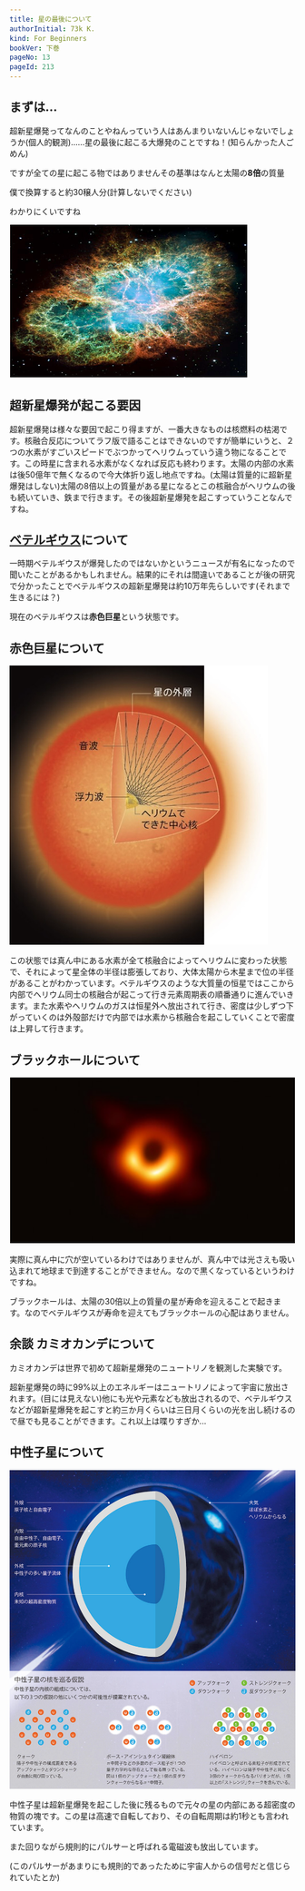 ```yaml
---
title: 星の最後について
authorInitial: 73k K.
kind: For Beginners
bookVer: 下巻
pageNo: 13
pageId: 213
---
```


## まずは…
超新星爆発ってなんのことやねんっていう人はあんまりいないんじゃないでしょうか(個人的観測)……星の最後に起こる大爆発のことですね！(知らんかった人ごめん)

ですが全ての星に起こる物ではありませんその基準はなんと太陽の**8倍**の質量

僕で換算すると約30穣人分(計算しないでください)

わかりにくいですね

![どっかで見たことある写真<br/>カニ星雲<br/>カニなのは見た目だけ](カニ星雲.png)

## 超新星爆発が起こる要因
超新星爆発は様々な要因で起こり得ますが、一番大きなものは核燃料の枯渇です。核融合反応についてラフ版で語ることはできないのですが簡単にいうと、２つの水素がすごいスピードでぶつかってヘリウムっていう違う物になることです。この時星に含まれる水素がなくなれば反応も終わります。太陽の内部の水素は後50億年で無くなるので今大体折り返し地点ですね。(太陽は質量的に超新星爆発はしない)太陽の8倍以上の質量がある星になるとこの核融合がヘリウムの後も続いていき、鉄まで行きます。その後超新星爆発を起こすっていうことなんですね。

## <ins>ベテルギウス</ins>について
一時期ベテルギウスが爆発したのではないかというニュースが有名になったので聞いたことがあるかもしれません。結果的にそれは間違いであることが後の研究で分かったことでベテルギウスの超新星爆発は約10万年先らしいです(それまで生きるには？)

現在のベテルギウスは**赤色巨星**という状態です。

## 赤色巨星について
![赤色巨星](赤色巨星.png)

この状態では真ん中にある水素が全て核融合によってヘリウムに変わった状態で、それによって星全体の半径は膨張しており、大体太陽から木星まで位の半径があることがわかっています。ベテルギウスのような大質量の恒星ではここから内部でヘリウム同士の核融合が起こって行き元素周期表の順番通りに進んでいきます。また水素やヘリウムのガスは恒星外へ放出されて行き、密度は少しずつ下がっていくのは外殻部だけで内部では水素から核融合を起こしていくことで密度は上昇して行きます。

## ブラックホールについて
![ブラックホール](ブラックホール.png)

実際に真ん中に穴が空いているわけではありませんが、真ん中では光さえも吸い込まれて地球まで到達することができません。なので黒くなっているというわけですね。

ブラックホールは、太陽の30倍以上の質量の星が寿命を迎えることで起きます。なのでベテルギウスが寿命を迎えてもブラックホールの心配はありません。

## 余談 カミオカンデについて
カミオカンデは世界で初めて超新星爆発のニュートリノを観測した実験です。

超新星爆発の時に99%以上のエネルギーはニュートリノによって宇宙に放出されます。(目には見えない)他にも光や元素なども放出されるので、ベテルギウスなどが超新星爆発を起こすと約三か月くらいは三日月くらいの光を出し続けるので昼でも見ることができます。これ以上は喋りすぎか...

## 中性子星について
![中性子星](IMG_4593.jpeg)

中性子星は超新星爆発を起こした後に残るもので元々の星の内部にある超密度の物質の塊です。この星は高速で自転しており、その自転周期は約1秒とも言われています。

また回りながら規則的にパルサーと呼ばれる電磁波も放出しています。

(このパルサーがあまりにも規則的であったために宇宙人からの信号だと信じられていたとか)
